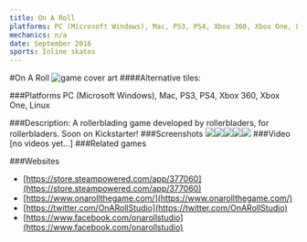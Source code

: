 ```yaml
---
title: On A Roll
platforms: PC (Microsoft Windows), Mac, PS3, PS4, Xbox 360, Xbox One, Linux
mechanics: n/a
date: September 2016
sports: Inline skates
---
```

#On A Roll
![game cover art](//images.igdb.com/igdb/image/upload/t_cover_big/dt8orcjdprpadbpzwogz.jpg "Logo Title Text 1")
####Alternative tiles:

###Platforms
PC (Microsoft Windows), Mac, PS3, PS4, Xbox 360, Xbox One, Linux

###Description:
A rollerblading game developed by rollerbladers, for rollerbladers. Soon on Kickstarter!
###Screenshots
<a target="_blank" rel="noopener noreferrer" href="//images.igdb.com/igdb/image/upload/t_cover_big/okrgyk5knr4xl9osnvok.jpg"><img src="//images.igdb.com/igdb/image/upload/t_thumb/okrgyk5knr4xl9osnvok.jpg"/></a><a target="_blank" rel="noopener noreferrer" href="//images.igdb.com/igdb/image/upload/t_cover_big/zlrlztjirgfryaaj9k6m.jpg"><img src="//images.igdb.com/igdb/image/upload/t_thumb/zlrlztjirgfryaaj9k6m.jpg"/></a><a target="_blank" rel="noopener noreferrer" href="//images.igdb.com/igdb/image/upload/t_cover_big/uimo25ky8xw2kutkubc5.jpg"><img src="//images.igdb.com/igdb/image/upload/t_thumb/uimo25ky8xw2kutkubc5.jpg"/></a><a target="_blank" rel="noopener noreferrer" href="//images.igdb.com/igdb/image/upload/t_cover_big/vjlgkfxbiczx0ydo3njt.jpg"><img src="//images.igdb.com/igdb/image/upload/t_thumb/vjlgkfxbiczx0ydo3njt.jpg"/></a><a target="_blank" rel="noopener noreferrer" href="//images.igdb.com/igdb/image/upload/t_cover_big/reqmuanrygili5mzsdkc.jpg"><img src="//images.igdb.com/igdb/image/upload/t_thumb/reqmuanrygili5mzsdkc.jpg"/></a>
###Video
[no videos yet...]
###Related games

###Websites
* [https://store.steampowered.com/app/377060](https://store.steampowered.com/app/377060)
* [https://www.onarollthegame.com/](https://www.onarollthegame.com/)
* [https://twitter.com/OnARollStudio](https://twitter.com/OnARollStudio)
* [https://www.facebook.com/onarollstudio](https://www.facebook.com/onarollstudio)
